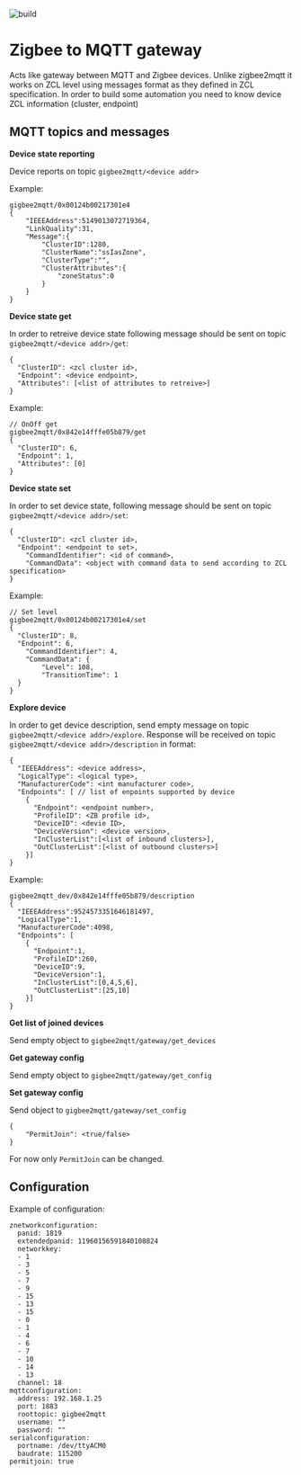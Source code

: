 ![build](https://github.com/supby/gigbee2mqtt/actions/workflows/go.yml/badge.svg)

# Zigbee to MQTT gateway

Acts like gateway between MQTT and Zigbee devices. Unlike zigbee2mqtt it works on ZCL level using messages format as they defined in ZCL specification.
In order to build some automation you need to know device ZCL information (cluster, endpoint)

## MQTT topics and messages

**Device state reporting**

Device reports on topic `gigbee2mqtt/<device addr>`

Example:
```
gigbee2mqtt/0x00124b00217301e4
{
    "IEEEAddress":5149013072719364,
    "LinkQuality":31,
    "Message":{
        "ClusterID":1280,
        "ClusterName":"ssIasZone",
        "ClusterType":"",
        "ClusterAttributes":{
            "zoneStatus":0
        }
    }
}
```

**Device state get**

In order to retreive device state following message should be sent on topic `gigbee2mqtt/<device addr>/get`:
```
{
  "ClusterID": <zcl cluster id>,
  "Endpoint": <device endpoint>,
  "Attributes": [<list of attributes to retreive>]
}
```

Example:
```
// OnOff get
gigbee2mqtt/0x842e14fffe05b879/get
{
  "ClusterID": 6,
  "Endpoint": 1,
  "Attributes": [0]
}
```

**Device state set**

In order to set device state, following message should be sent on topic `gigbee2mqtt/<device addr>/set`:
```
{
  "ClusterID": <zcl cluster id>,
  "Endpoint": <endpoint to set>,
	"CommandIdentifier": <id of command>,
	"CommandData": <object with command data to send according to ZCL specification>
}
```

Example:
```
// Set level
gigbee2mqtt/0x00124b00217301e4/set
{
  "ClusterID": 8,
  "Endpoint": 6,
	"CommandIdentifier": 4,
	"CommandData": {
        "Level": 108,
	 	"TransitionTime": 1
  }
}
```
**Explore device**

In order to get device description, send empty message on topic `gigbee2mqtt/<device addr>/explore`.
Response will be received on topic `gigbee2mqtt/<device addr>/description` in format:
```
{
  "IEEEAddress": <device address>,
  "LogicalType": <logical type>,
  "ManufacturerCode": <int manufacturer code>,
  "Endpoints": [ // list of enpoints supported by device
    {
      "Endpoint": <endpoint number>,
      "ProfileID": <ZB profile id>,
      "DeviceID": <devie ID>,
      "DeviceVersion": <device version>,
      "InClusterList":[<list of inbound clusters>],
      "OutClusterList":[<list of outbound clusters>]
    }]
}

```
Example:
```
gigbee2mqtt_dev/0x842e14fffe05b879/description
{
  "IEEEAddress":9524573351646181497,
  "LogicalType":1,
  "ManufacturerCode":4098,
  "Endpoints": [
    {
      "Endpoint":1,
      "ProfileID":260,
      "DeviceID":9,
      "DeviceVersion":1,
      "InClusterList":[0,4,5,6],
      "OutClusterList":[25,10]
    }]
}
```

**Get list of joined devices**

Send empty object to `gigbee2mqtt/gateway/get_devices`

**Get gateway config**

Send empty object to `gigbee2mqtt/gateway/get_config`

**Set gateway config**

Send object to `gigbee2mqtt/gateway/set_config`
```
{
    "PermitJoin": <true/false>
}
```

For now only `PermitJoin` can be changed.


## Configuration

Example of configuration:
```
znetworkconfiguration:
  panid: 1819
  extendedpanid: 11960156591840108824
  networkkey:
  - 1
  - 3
  - 5
  - 7
  - 9
  - 15
  - 13
  - 15
  - 0
  - 1
  - 4
  - 6
  - 7
  - 10
  - 14
  - 13
  channel: 18
mqttconfiguration:
  address: 192.168.1.25
  port: 1883
  roottopic: gigbee2mqtt
  username: ""
  password: ""
serialconfiguration:
  portname: /dev/ttyACM0
  baudrate: 115200
permitjoin: true
```
